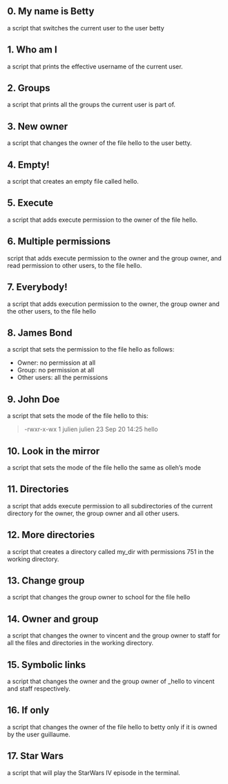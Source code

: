 ## 0. My name is Betty
a script that switches the current user to the user betty
## 1. Who am I
a script that prints the effective username of the current user.
## 2. Groups
a script that prints all the groups the current user is part of.
## 3. New owner
a script that changes the owner of the file hello to the user betty.
## 4. Empty!
a script that creates an empty file called hello.
## 5. Execute
a script that adds execute permission to the owner of the file hello.
## 6. Multiple permissions
 script that adds execute permission to the owner and the group owner, and read permission to other users, to the file hello.
## 7. Everybody!
a script that adds execution permission to the owner, the group owner and the other users, to the file hello
## 8. James Bond
a script that sets the permission to the file hello as follows:
* Owner: no permission at all
* Group: no permission at all
* Other users: all the permissions
## 9. John Doe
a script that sets the mode of the file hello to this:
> -rwxr-x-wx 1 julien julien 23 Sep 20 14:25 hello
## 10. Look in the mirror
a script that sets the mode of the file hello the same as olleh’s mode
## 11. Directories
 a script that adds execute permission to all subdirectories of the current directory for the owner, the group owner and all other users.
## 12. More directories
a script that creates a directory called my_dir with permissions 751 in the working directory.
## 13. Change group
a script that changes the group owner to school for the file hello
## 14. Owner and group
 a script that changes the owner to vincent and the group owner to staff for all the files and directories in the working directory.
## 15. Symbolic links
 a script that changes the owner and the group owner of _hello to vincent and staff respectively.
## 16. If only
 a script that changes the owner of the file hello to betty only if it is owned by the user guillaume.
## 17. Star Wars
a script that will play the StarWars IV episode in the terminal.

